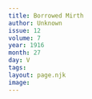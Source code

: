 ```yaml
---
title: Borrowed Mirth
author: Unknown
issue: 12
volume: 7
year: 1916
month: 27
day: V
tags:
layout: page.njk
image:
---
```



